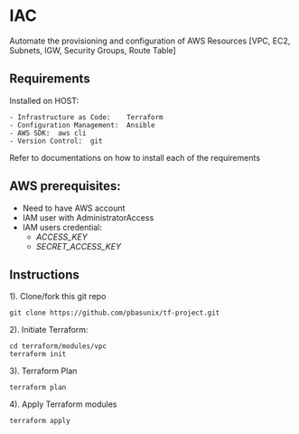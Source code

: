 # IAC

Automate the provisioning and configuration of AWS Resources [VPC, EC2, Subnets, IGW, Security Groups, Route Table] 

## Requirements

Installed on HOST:

	- Infrastructure as Code:    Terraform
	- Configuration Management:  Ansible
	- AWS SDK:  aws cli
	- Version Control:  git

Refer to documentations on how to install each of the requirements  

## AWS prerequisites:  

- Need to have AWS account
- IAM user with AdministratorAccess
- IAM users credential: 
	- *ACCESS_KEY*
	- *SECRET_ACCESS_KEY*

## Instructions 

1). Clone/fork this git repo

```
git clone https://github.com/pbasunix/tf-project.git  
```

2). Initiate Terraform:

```
cd terraform/modules/vpc
terraform init
```

3). Terraform Plan

```
terraform plan
```

4). Apply Terraform modules

```
terraform apply
```

